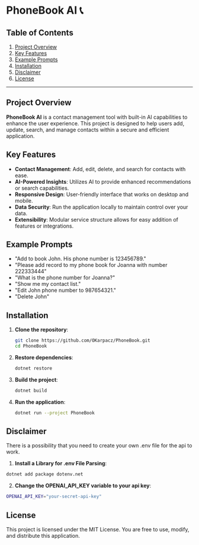 # PhoneBook AI 📞

## Table of Contents
1. [Project Overview](#project-overview)
2. [Key Features](#key-features)
3. [Example Prompts](#example-prompts)
4. [Installation](#installation)
5. [Disclaimer](#disclaimer)
6. [License](#license)

---

## Project Overview

**PhoneBook AI** is a contact management tool with built-in AI capabilities to enhance the user experience. This project is designed to help users add, update, search, and manage contacts within a secure and efficient application.

## Key Features

- **Contact Management**: Add, edit, delete, and search for contacts with ease.
- **AI-Powered Insights**: Utilizes AI to provide enhanced recommendations or search capabilities.
- **Responsive Design**: User-friendly interface that works on desktop and mobile.
- **Data Security**: Run the application locally to maintain control over your data.
- **Extensibility**: Modular service structure allows for easy addition of features or integrations.

## Example Prompts

- "Add to book John. His phone number is 123456789."
- "Please add record to my phone book for Joanna with number 222333444"
- "What is the phone number for Joanna?"
- "Show me my contact list."
- "Edit John phone number to 987654321."
- "Delete John"

## Installation

1. **Clone the repository**:
   ```bash
   git clone https://github.com/OKarpacz/PhoneBook.git
   cd PhoneBook
2. **Restore dependencies**:
   ```bash
   dotnet restore
3. **Build the project**:
   ```bash
   dotnet build
4. **Run the application**:
   ```bash
   dotnet run --project PhoneBook

## Disclaimer

There is a possibility that you need to create your own .env file for the api to work.

1. **Install a Library for .env File Parsing**:
```bash
dotnet add package dotenv.net
```
2. **Change the OPENAI_API_KEY variable to your api key**:
```bash
OPENAI_API_KEY="your-secret-api-key"
```
## License
This project is licensed under the MIT License. You are free to use, modify, and distribute this application.
